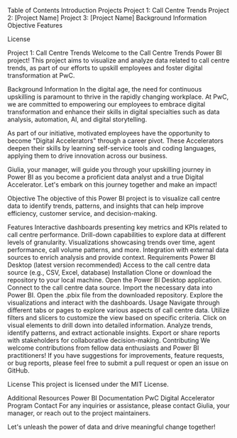 Table of Contents
Introduction
Projects
Project 1: Call Centre Trends
Project 2: [Project Name]
Project 3: [Project Name]
Background Information
Objective
Features

License

Project 1: Call Centre Trends
Welcome to the Call Centre Trends Power BI project! This project aims to visualize and analyze data related to call centre trends, as part of our efforts to upskill employees and foster digital transformation at PwC.

Background Information
In the digital age, the need for continuous upskilling is paramount to thrive in the rapidly changing workplace. At PwC, we are committed to empowering our employees to embrace digital transformation and enhance their skills in digital specialties such as data analysis, automation, AI, and digital storytelling.

As part of our initiative, motivated employees have the opportunity to become "Digital Accelerators" through a career pivot. These Accelerators deepen their skills by learning self-service tools and coding languages, applying them to drive innovation across our business.

Giulia, your manager, will guide you through your upskilling journey in Power BI as you become a proficient data analyst and a true Digital Accelerator. Let's embark on this journey together and make an impact!

Objective
The objective of this Power BI project is to visualize call centre data to identify trends, patterns, and insights that can help improve efficiency, customer service, and decision-making.

Features
Interactive dashboards presenting key metrics and KPIs related to call centre performance.
Drill-down capabilities to explore data at different levels of granularity.
Visualizations showcasing trends over time, agent performance, call volume patterns, and more.
Integration with external data sources to enrich analysis and provide context.
Requirements
Power BI Desktop (latest version recommended)
Access to the call centre data source (e.g., CSV, Excel, database)
Installation
Clone or download the repository to your local machine.
Open the Power BI Desktop application.
Connect to the call centre data source.
Import the necessary data into Power BI.
Open the .pbix file from the downloaded repository.
Explore the visualizations and interact with the dashboards.
Usage
Navigate through different tabs or pages to explore various aspects of call centre data.
Utilize filters and slicers to customize the view based on specific criteria.
Click on visual elements to drill down into detailed information.
Analyze trends, identify patterns, and extract actionable insights.
Export or share reports with stakeholders for collaborative decision-making.
Contributing
We welcome contributions from fellow data enthusiasts and Power BI practitioners! If you have suggestions for improvements, feature requests, or bug reports, please feel free to submit a pull request or open an issue on GitHub.

License
This project is licensed under the MIT License.

Additional Resources
Power BI Documentation
PwC Digital Accelerator Program
Contact
For any inquiries or assistance, please contact Giulia, your manager, or reach out to the project maintainers.

Let's unleash the power of data and drive meaningful change together!

